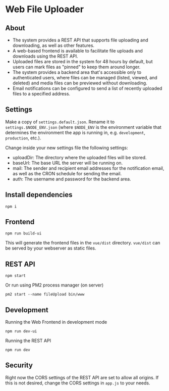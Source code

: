 # Web File Uploader

## About

- The system provides a REST API that supports file uploading and downloading, as well as other features.
- A web-based frontend is available to facilitate file uploads and downloads using the REST API.
- Uploaded files are stored in the system for 48 hours by default, but users can mark files as "pinned" to keep them
  around longer.
- The system provides a backend area that's accessible only to authenticated users, where files can be managed (listed,
  viewed, and deleted) and media files can be previewed without downloading.
- Email notifications can be configured to send a list of recently uploaded files to a specified address.

## Settings

Make a copy of `settings.default.json`.
Rename it to `settings.$NODE_ENV.json` (where `$NODE_ENV` is the environment variable that determines the environment
the app is running in, e.g. `development`, `production`, etc.).

Change inside your new settings file the following settings:

- uploadDir: The directory where the uploaded files will be stored.
- baseUrl: The base URL the server will be running on.
- mail: The sender and recipient email addresses for the notification email, as well as the CRON schedule for sending
  the email.
- auth: The username and password for the backend area.

## Install dependencies

    npm i

## Frontend

    npm run build-ui

This will generate the frontend files in the `vue/dist` directory.
`vue/dist` can be served by your webserver as static files.

## REST API

    npm start

Or run using PM2 process manager (on server)

    pm2 start --name fileUpload bin/www

## Development

Running the Web Frontend in development mode

    npm run dev-ui

Running the REST API

    npm run dev

## Security

Right now the CORS settings of the REST API are set to allow all origins.
If this is not desired, change the CORS settings in `app.js` to your needs.

